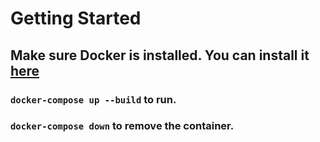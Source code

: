 # Getting Started
## Make sure Docker is installed. You can install it [here]([url](https://www.docker.com/))
### `docker-compose up --build` to run. 
### `docker-compose down` to remove the container.
